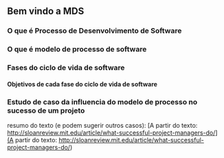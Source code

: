 ## Bem vindo a MDS

### O que é Processo de Desenvolvimento de Software

### O que é modelo de processo de software

### Fases do ciclo de vida de software

#### Objetivos de cada fase do ciclo de vida de software

### Estudo de caso da influencia do modelo de processo no sucesso de um projeto 

resumo do texto (e podem sugerir outros casos): 
[A partir do texto:  http://sloanreview.mit.edu/article/what-successful-project-managers-do/](A partir do texto:  http://sloanreview.mit.edu/article/what-successful-project-managers-do/)